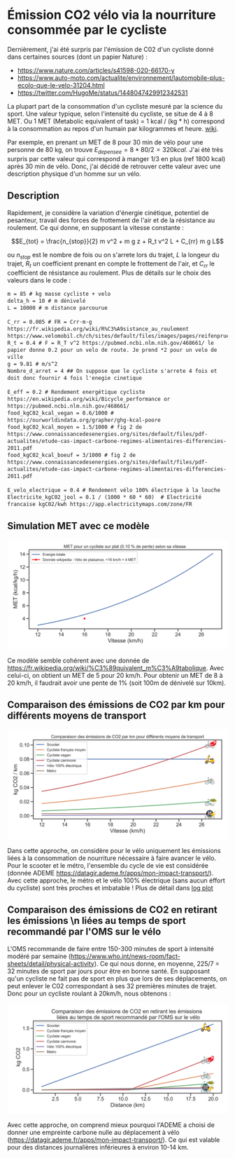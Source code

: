 # Émission CO2 vélo via la nourriture consommée par le cycliste

Dernièrement, j'ai été surpris par l'émission de C02 d'un cycliste donné dans certaines sources (dont un papier Nature) :

 - https://www.nature.com/articles/s41598-020-66170-y
 - https://www.auto-moto.com/actualite/environnement/lautomobile-plus-ecolo-que-le-velo-31204.html
 - https://twitter.com/HugoMe/status/1448047429912342531

La plupart part de la consommation d'un cycliste mesuré par la science du sport. Une valeur typique, selon l'intensité du cycliste, se situe de 4 à 8 MET. Ou 1 MET (Metabolic equivalent of task) = 1 kcal / (kg * h) correspond à la consommation au repos d'un humain par kilogrammes et heure. [wiki](https://fr.wikipedia.org/wiki/%C3%89quivalent_m%C3%A9tabolique). 

Par exemple, en prenant un MET de 8 pour 30 min de vélo pour une personne de 80 kg, on trouve $E_{depensee} = 8 * 80 / 2 = 320 kcal$. J'ai été très surpris par cette valeur qui correspond à manger 1/3 en plus (ref 1800 kcal) après 30 min de vélo. Donc, j'ai décidé de retrouver cette valeur avec une description physique d'un homme sur un vélo.

## Description 

Rapidement, je considère la variation d'énergie cinétique, potentiel de pesanteur, travail des forces de frottement de l'air et de la résistance au roulement. Ce qui donne, en supposant la vitesse constante :

$$E_{tot} = \frac{n_{stop}}{2} m v^2 + m g z + R_t v^2 L + C_{rr} m g L$$

ou $n_{stop}$ est le nombre de fois ou on s'arrete lors du trajet, $L$ la longeur du trajet, $R_t$ un coefficient prenant en compte le frottement de l'air, et $C_{rr}$ le coefficient de résistance au roulement. Plus de détails sur le choix des valeurs dans le code :

```
m = 85 # kg masse cycliste + velo
delta_h = 10 # m dénivelé
L = 10000 # m distance parcourue

C_rr = 0.005 # FR = Crr⋅m⋅g  https://fr.wikipedia.org/wiki/R%C3%A9sistance_au_roulement  https://www.velomobil.ch/ch/sites/default/files/images/pages/reifenpruefstand/diagramm_cr_v.jpg
R_t = 0.4 # F = R_T v^2 https://pubmed.ncbi.nlm.nih.gov/468661/ le papier donne 0.2 pour un velo de route. Je prend *2 pour un velo de ville
g = 9.81 # m/s^2
Nombre_d_arret = 4 ## On suppose que le cycliste s'arrete 4 fois et doit donc fournir 4 fois l'enegie cinetique

E_eff = 0.2 # Rendement energétique cycliste https://en.wikipedia.org/wiki/Bicycle_performance or https://pubmed.ncbi.nlm.nih.gov/468661/
food_kgC02_kcal_vegan = 0.6/1000 # https://ourworldindata.org/grapher/ghg-kcal-poore
food_kgC02_kcal_moyen = 1.5/1000 # fig 2 de https://www.connaissancedesenergies.org/sites/default/files/pdf-actualites/etude-cas-impact-carbone-regimes-alimentaires-differencies-2011.pdf
food_kgC02_kcal_boeuf = 3/1000 # fig 2 de https://www.connaissancedesenergies.org/sites/default/files/pdf-actualites/etude-cas-impact-carbone-regimes-alimentaires-differencies-2011.pdf

E_velo_electrique = 0.4 # Rendement vélo 100% électrique à la louche
Electricite_kgC02_jool = 0.1 / (1000 * 60 * 60)  # Electricité francaise kgC02/kwh https://app.electricitymaps.com/zone/FR
```

## Simulation MET avec ce modèle
![plot](./results/MET_linear.png)

Ce modèle semble cohérent avec une donnée de https://fr.wikipedia.org/wiki/%C3%89quivalent_m%C3%A9tabolique. Avec celui-ci, on obtient un MET de 5 pour 20 km/h. Pour obtenir un MET de 8 à 20 km/h, il faudrait avoir une pente de 1% (soit 100m de dénivelé sur 10km).

## Comparaison des émissions de CO2 par km pour différents moyens de transport

![plot](./results/C02_km_linear.png)

Dans cette approche, on considère pour le vélo uniquement les émissions liées à la consommation de nourriture nécessaire à faire avancer le vélo. Pour le scooter et le métro, l'ensemble du cycle de vie est considérée (donnée ADEME https://datagir.ademe.fr/apps/mon-impact-transport/). Avec cette approche, le métro et le vélo 100% électrique (sans aucun éffort du cycliste) sont très proches et imbatable ! Plus de détail dans [log plot](./results/C02_km_linear.png)

## Comparaison des émissions de CO2 en retirant les émissions \n liées au temps de sport recommandé par l'OMS sur le vélo
L'OMS recommande de faire entre 150-300 minutes de sport à intensité modéré par semaine (https://www.who.int/news-room/fact-sheets/detail/physical-activity). Ce qui nous donne, en moyenne, 225/7 = 32 minutes de sport par jours pour être en bonne santé. En supposant qu'un cycliste ne fait pas de sport en plus que lors de ses déplacements, on peut enlever le C02 correspondant à ses 32 premières minutes de trajet. Donc pour un cycliste roulant à 20km/h, nous obtenons :

![plot](./results/Emmission_C02_distance_avec_sport_OMS_linear.png)

Avec cette approche, on comprend mieux pourquoi l'ADEME a choisi de donner une empreinte carbone nulle au déplacement à vélo (https://datagir.ademe.fr/apps/mon-impact-transport/). Ce qui est valable pour des distances journalières inférieures à environ 10-14 km.

